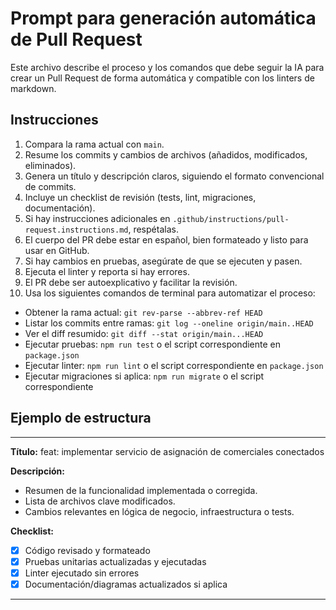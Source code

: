 # Prompt para generación automática de Pull Request

Este archivo describe el proceso y los comandos que debe seguir la IA para crear un Pull Request de forma automática y compatible con los linters de markdown.

## Instrucciones

1. Compara la rama actual con `main`.
2. Resume los commits y cambios de archivos (añadidos, modificados, eliminados).
3. Genera un título y descripción claros, siguiendo el formato convencional de commits.
4. Incluye un checklist de revisión (tests, lint, migraciones, documentación).
5. Si hay instrucciones adicionales en `.github/instructions/pull-request.instructions.md`, respétalas.
6. El cuerpo del PR debe estar en español, bien formateado y listo para usar en GitHub.
7. Si hay cambios en pruebas, asegúrate de que se ejecuten y pasen.
8. Ejecuta el linter y reporta si hay errores.
9. El PR debe ser autoexplicativo y facilitar la revisión.
10. Usa los siguientes comandos de terminal para automatizar el proceso:

- Obtener la rama actual: `git rev-parse --abbrev-ref HEAD`
- Listar los commits entre ramas: `git log --oneline origin/main..HEAD`
- Ver el diff resumido: `git diff --stat origin/main...HEAD`
- Ejecutar pruebas: `npm run test` o el script correspondiente en `package.json`
- Ejecutar linter: `npm run lint` o el script correspondiente en `package.json`
- Ejecutar migraciones si aplica: `npm run migrate` o el script correspondiente

## Ejemplo de estructura

---

**Título:** feat: implementar servicio de asignación de comerciales conectados

**Descripción:**

- Resumen de la funcionalidad implementada o corregida.
- Lista de archivos clave modificados.
- Cambios relevantes en lógica de negocio, infraestructura o tests.

**Checklist:**

- [x] Código revisado y formateado
- [x] Pruebas unitarias actualizadas y ejecutadas
- [x] Linter ejecutado sin errores
- [x] Documentación/diagramas actualizados si aplica

---
